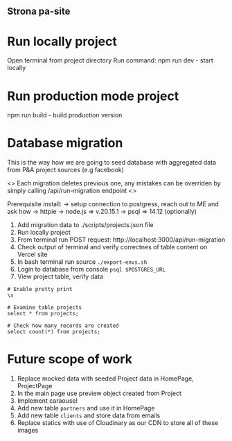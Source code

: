 ## Strona pa-site

# Run locally project
Open terminal from project directory 
Run command: npm run dev - start locally


# Run production mode project
npm run build - build production version

# Database migration
This is the way how we are going to seed database with aggregated data from P&A project sources (e.g facebook)

<<TO BE CHANGED IN FEATURE>> 
    Each migration deletes previous one, any mistakes can be overriden by simply calling /api/run-migration endpoint
<<TO BE CHANGED IN FEATURE>> 


Prerequisite install:
    -> setup connection to postgress, reach out to ME and ask how
    -> httpie
    -> node.js => v.20.15.1
    -> psql => 14.12 (optionally)

1. Add migration data to ./scripts/projects.json file
2. Run locally project
3. From terminal run POST request: http://localhost:3000/api/run-migration 
4. Check output of terminal and verify correctnes of table content on Vercel site
5. In bash terminal run source `./export-envs.sh` 
6. Login to database from console `psql $POSTGRES_URL`
7. View project table, verify data 
```
# Enable pretty print
\x

# Examine table projects
select * from projects;

# Check how many records are created
select count(*) from projects;
```


# Future scope of work
1. Replace mocked data with seeded Project data in HomePage, ProjectPage
2. In the main page use preview object created from Project
3. Implement caraousel
4. Add new table `partners` and use it in HomePage
5. Add new table `clients` and store data from emails
6. Replace statics with use of Cloudinary as our CDN to store all of these images
